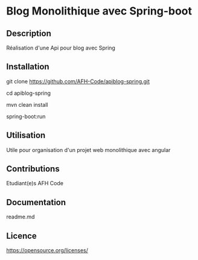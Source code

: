 # Blog Monolithique avec Spring-boot

## Description
Réalisation d'une Api pour blog avec Spring

## Installation
git clone https://github.com/AFH-Code/apiblog-spring.git

cd apiblog-spring

mvn clean install

spring-boot:run

## Utilisation
Utile pour organisation d'un projet web monolithique avec angular

## Contributions
Etudiant(e)s AFH Code

## Documentation
readme.md

## Licence
https://opensource.org/licenses/